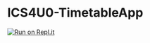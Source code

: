 # ICS4U0-TimetableApp
[![Run on Repl.it](https://repl.it/badge/github/rrickyhuang/ICS4U0-TimetableApp)](https://repl.it/github/rrickyhuang/ICS4U0-TimetableApp)
